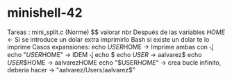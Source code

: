 # minishell-42
Tareas :
mini_split.c (Norme)
$$ valorar nbr 
Después de las variables $HOME$ <- Si se introduce un dolar extra imprimirlo
Bash si existe un dolar te lo imprime
Casos expansiones: 
	echo $USER$HOME -> Imprime ambas con ⎷
	echo "$USER$HOME" -> IDEM ⎷
	echo $
	echo $USER$ -> aalvarez$
	echo $USER$$HOME -> aalvarezHOME
	echo "$USER$HOME$" -> crea bucle infinito, deberia hacer -> "aalvarez/Users/aalvarez$"
